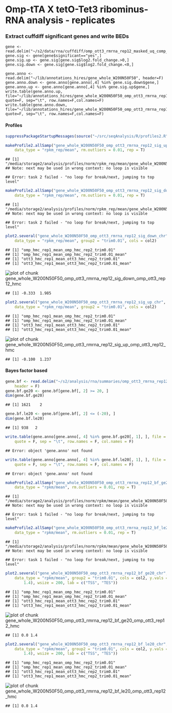 Omp-tTA X tetO-Tet3 ribominus-RNA analysis - replicates
========================================================

### Extract cuffdiff significant genes and write BEDs

```
gene <- read.delim("~/s2/data/rna/cuffdiff/omp_ott3_rmrna_rep12_masked_uq_comp_js/gene_exp.diff")
gene.sig <- gene[gene$significant=="yes",]
gene.sig.up <- gene.sig[gene.sig$log2.fold_change.>0,]
gene.sig.down <- gene.sig[gene.sig$log2.fold_change.<0,]

gene.anno <- read.delim("~/lib/annotations_hires/gene_whole_W200N50F50", header=F)
gene.anno.down <- gene.anno[gene.anno[,4] %in% gene.sig.down$gene,]
gene.anno.up <- gene.anno[gene.anno[,4] %in% gene.sig.up$gene,]
write.table(gene.anno.up, file="~/lib/annotations_hires/gene_whole_W200N50F50_omp_ott3_rmrna_rep12_sig_up", quote=F, sep="\t", row.names=F,col.names=F)
write.table(gene.anno.down, file="~/lib/annotations_hires/gene_whole_W200N50F50_omp_ott3_rmrna_rep12_sig_down", quote=F, sep="\t", row.names=F,col.names=F)
```

#### Profiles

```r
suppressPackageStartupMessages(source("~/src/seqAnalysis/R/profiles2.R"))
```



```r
makeProfile2.allSamp("gene_whole_W200N50F50_omp_ott3_rmrna_rep12_sig_up_chr", 
    data_type = "rpkm_rep/mean", rm.outliers = 0.01, rep = T)
```

```
## [1] "/media/storage2/analysis/profiles/norm/rpkm_rep/mean/gene_whole_W200N50F50_omp_ott3_rmrna_rep12_sig_up_chr"
## Note: next may be used in wrong context: no loop is visible
```

```
## Error: task 2 failed - "no loop for break/next, jumping to top level"
```

```r
makeProfile2.allSamp("gene_whole_W200N50F50_omp_ott3_rmrna_rep12_sig_down_chr", 
    data_type = "rpkm_rep/mean", rm.outliers = 0.01, rep = T)
```

```
## [1] "/media/storage2/analysis/profiles/norm/rpkm_rep/mean/gene_whole_W200N50F50_omp_ott3_rmrna_rep12_sig_down_chr"
## Note: next may be used in wrong context: no loop is visible
```

```
## Error: task 2 failed - "no loop for break/next, jumping to top level"
```



```r
plot2.several("gene_whole_W200N50F50_omp_ott3_rmrna_rep12_sig_down_chr", "tt3_rep", 
    data_type = "rpkm_rep/mean", group2 = "trim0.01", cols = col2)
```

```
## [1] "omp_hmc_rep1_mean_omp_hmc_rep2_trim0.01"
## [1] "omp_hmc_rep1_mean_omp_hmc_rep2_trim0.01_mean"
## [1] "ott3_hmc_rep1_mean_ott3_hmc_rep2_trim0.01"
## [1] "ott3_hmc_rep1_mean_ott3_hmc_rep2_trim0.01_mean"
```

![plot of chunk gene_whole_W200N50F50_omp_ott3_rmrna_rep12_sig_down_omp_ott3_rep12_hmc](figure/gene_whole_W200N50F50_omp_ott3_rmrna_rep12_sig_down_omp_ott3_rep12_hmc.png) 

```
## [1] -0.333  1.985
```



```r
plot2.several("gene_whole_W200N50F50_omp_ott3_rmrna_rep12_sig_up_chr", "tt3_rep", 
    data_type = "rpkm_rep/mean", group2 = "trim0.01", cols = col2)
```

```
## [1] "omp_hmc_rep1_mean_omp_hmc_rep2_trim0.01"
## [1] "omp_hmc_rep1_mean_omp_hmc_rep2_trim0.01_mean"
## [1] "ott3_hmc_rep1_mean_ott3_hmc_rep2_trim0.01"
## [1] "ott3_hmc_rep1_mean_ott3_hmc_rep2_trim0.01_mean"
```

![plot of chunk gene_whole_W200N50F50_omp_ott3_rmrna_rep12_sig_up_omp_ott3_rep12_hmc](figure/gene_whole_W200N50F50_omp_ott3_rmrna_rep12_sig_up_omp_ott3_rep12_hmc.png) 

```
## [1] -0.100  1.237
```


#### Bayes factor based

```r
gene.bf <- read.delim("~/s2/analysis/rna/summaries/omp_ott3_rmrna_rep12_masked_comp_js_1log2_bf.txt", 
    header = F)
gene.bf.ge20 <- gene.bf[gene.bf[, 2] >= 20, ]
dim(gene.bf.ge20)
```

```
## [1] 1621    2
```

```r
gene.bf.le20 <- gene.bf[gene.bf[, 2] <= (-20), ]
dim(gene.bf.le20)
```

```
## [1] 938   2
```

```r
write.table(gene.anno[gene.anno[, 4] %in% gene.bf.ge20[, 1], ], file = "~/lib/annotations_hires/gene_whole_W200N50F50_omp_ott3_rmrna_rep12_bf_ge20", 
    quote = F, sep = "\t", row.names = F, col.names = F)
```

```
## Error: object 'gene.anno' not found
```

```r
write.table(gene.anno[gene.anno[, 4] %in% gene.bf.le20[, 1], ], file = "~/lib/annotations_hires/gene_whole_W200N50F50_omp_ott3_rmrna_rep12_bf_le20", 
    quote = F, sep = "\t", row.names = F, col.names = F)
```

```
## Error: object 'gene.anno' not found
```



```r
makeProfile2.allSamp("gene_whole_W200N50F50_omp_ott3_rmrna_rep12_bf_ge20_chr", 
    data_type = "rpkm/mean", rm.outliers = 0.01, rep = T)
```

```
## [1] "/media/storage2/analysis/profiles/norm/rpkm/mean/gene_whole_W200N50F50_omp_ott3_rmrna_rep12_bf_ge20_chr"
## Note: next may be used in wrong context: no loop is visible
```

```
## Error: task 1 failed - "no loop for break/next, jumping to top level"
```

```r
makeProfile2.allSamp("gene_whole_W200N50F50_omp_ott3_rmrna_rep12_bf_le20_chr", 
    data_type = "rpkm/mean", rm.outliers = 0.01, rep = T)
```

```
## [1] "/media/storage2/analysis/profiles/norm/rpkm/mean/gene_whole_W200N50F50_omp_ott3_rmrna_rep12_bf_le20_chr"
## Note: next may be used in wrong context: no loop is visible
```

```
## Error: task 1 failed - "no loop for break/next, jumping to top level"
```



```r
plot2.several("gene_whole_W200N50F50_omp_ott3_rmrna_rep12_bf_ge20_chr", "tt3_rep", 
    data_type = "rpkm/mean", group2 = "trim0.01", cols = col2, y.vals = c(0, 
        1.4), wsize = 200, lab = c("TSS", "TES"))
```

```
## [1] "omp_hmc_rep1_mean_omp_hmc_rep2_trim0.01"
## [1] "omp_hmc_rep1_mean_omp_hmc_rep2_trim0.01_mean"
## [1] "ott3_hmc_rep1_mean_ott3_hmc_rep2_trim0.01"
## [1] "ott3_hmc_rep1_mean_ott3_hmc_rep2_trim0.01_mean"
```

![plot of chunk gene_whole_W200N50F50_omp_ott3_rmrna_rep12_bf_ge20_omp_ott3_rep12_hmc](figure/gene_whole_W200N50F50_omp_ott3_rmrna_rep12_bf_ge20_omp_ott3_rep12_hmc.png) 

```
## [1] 0.0 1.4
```



```r
plot2.several("gene_whole_W200N50F50_omp_ott3_rmrna_rep12_bf_le20_chr", "tt3_rep", 
    data_type = "rpkm/mean", group2 = "trim0.01", cols = col2, y.vals = c(0, 
        1.4), wsize = 200, lab = c("TSS", "TES"))
```

```
## [1] "omp_hmc_rep1_mean_omp_hmc_rep2_trim0.01"
## [1] "omp_hmc_rep1_mean_omp_hmc_rep2_trim0.01_mean"
## [1] "ott3_hmc_rep1_mean_ott3_hmc_rep2_trim0.01"
## [1] "ott3_hmc_rep1_mean_ott3_hmc_rep2_trim0.01_mean"
```

![plot of chunk gene_whole_W200N50F50_omp_ott3_rmrna_rep12_bf_le20_omp_ott3_rep12_hmc](figure/gene_whole_W200N50F50_omp_ott3_rmrna_rep12_bf_le20_omp_ott3_rep12_hmc.png) 

```
## [1] 0.0 1.4
```

